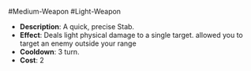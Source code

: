 #Medium-Weapon #Light-Weapon 

- **Description**: A quick, precise Stab.
- **Effect**: Deals light physical damage to a single target. allowed you to target an enemy outside your range
- **Cooldown**: 3 turn.
- **Cost**: 2